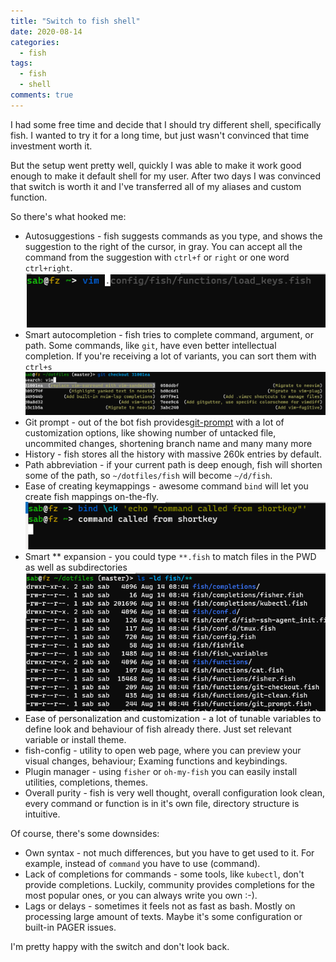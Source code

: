 ```yaml
---
title: "Switch to fish shell"
date: 2020-08-14
categories:
  - fish
tags:
  - fish
  - shell
comments: true
---
```


I had some free time and decide that I should try different shell, specifically
fish. I wanted to try it for a long time, but just wasn't convinced that time
investment worth it.

But the setup went pretty well, quickly I was able to make it work good enough
to make it default shell for my user. After two days I was convinced that switch
is worth it and I've transferred all of my aliases and custom function.

So there's what hooked me:
* Autosuggestions - fish suggests commands as you type, and shows the suggestion
to the right of the cursor, in gray. You can accept all the command from the
suggestion with `ctrl+f` or `right` or one word `ctrl+right`.
![fish suggestions](/assets/images/fish_suggestions.png)
* Smart autocompletion - fish tries to complete command, argument, or path. Some
commands, like `git`, have even better intellectual completion. If you're
receiving a lot of variants, you can sort them with `ctrl+s`
![fish autocompletion](/assets/images/fish-smart-completion.png)
* Git prompt - out of the bot fish provides[git-prompt](https://fishshell.com/docs/current/cmds/fish_git_prompt.html)
with a lot of customization options, like showing number of untacked file,
uncommited changes, shortening branch name and many many more
* History - fish stores all the history with massive 260k entries by default.
* Path abbreviation - if your current path is deep enough, fish will shorten
some of the path, so `~/dotfiles/fish` will become `~/d/fish`.
* Ease of creating keymappings - awesome command `bind` will let you create
fish mappings on-the-fly.
![fish bindings](/assets/images/fish-bindings.png)
* Smart ** expansion - you could type `**.fish` to match files in the PWD
as well as subdirectories
![fish star expansion](/assets/images/fish-star-expansion.png)
* Ease of personalization and customization - a lot of tunable variables to
define look and behaviour of fish already there. Just set relevant variable
or install theme.
* fish-config - utility to open web page, where you can preview your visual
changes, behaviour; Examing functions and keybindings.
* Plugin manager - using `fisher` or `oh-my-fish` you can easily install
utilities, completions, themes.
* Overall purity - fish is very well thought, overall configuration look clean,
every command or function is in it's own file, directory structure is intuitive.

Of course, there's some downsides:
* Own syntax - not much differences, but you have to get used to it. For example,
instead of `command` you have to use (command).
* Lack of completions for commands - some tools, like `kubectl`, don't provide
completions. Luckily, community provides completions for the most popular ones,
or you can always write you own :-).
* Lags or delays - sometimes it feels not as fast as bash. Mostly on processing
large amount of texts. Maybe it's some configuration or built-in PAGER issues.

I'm pretty happy with the switch and don't look back.
